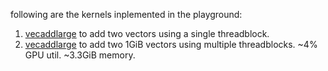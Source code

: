 following are the kernels inplemented in the playground:
1. [vecaddlarge](../playground/vecaddsingle.cu) to add two vectors using a single threadblock. 
2. [vecaddlarge](../playground/vecaddlarge.cu) to add two 1GiB vectors using multiple threadblocks. ~4% GPU util. ~3.3GiB memory.